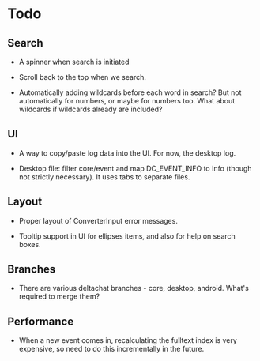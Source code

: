 # Todo

## Search

- A spinner when search is initiated

- Scroll back to the top when we search.

- Automatically adding wildcards before each word in search? But not
  automatically for numbers, or maybe for numbers too. What about wildcards if
  wildcards already are included?

## UI

- A way to copy/paste log data into the UI. For now, the desktop log.

- Desktop file: filter core/event and map DC_EVENT_INFO to Info (though not
  strictly necessary). It uses tabs to separate files.

## Layout

- Proper layout of ConverterInput error messages.

- Tooltip support in UI for ellipses items, and also for help
  on search boxes.

## Branches

- There are various deltachat branches - core, desktop, android. What's
  required to merge them?

## Performance

- When a new event comes in, recalculating the fulltext index is very
  expensive, so need to do this incrementally in the future.
